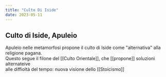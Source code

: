 ```yaml
---
title: "Culto Di Iside"
date: 2023-05-11
---
```

## Culto di Iside, Apuleio  
Apuleio nelle metamorfosi propone il culto di Iside come "alternativa" alla religione pagana.  
Questo segue il filone del [[Culto Orientale]], che [[propone]] soluzioni alternateive  
alle diffioltà del tempo: nuova visione dello [[Stoicismo]]  
